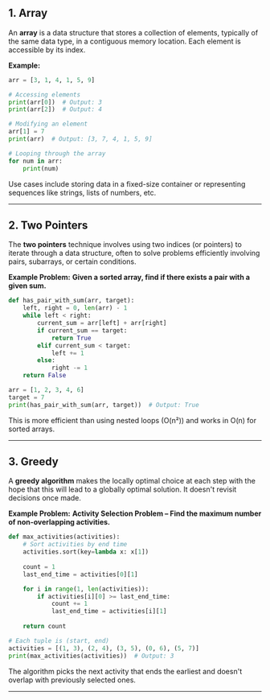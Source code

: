 ## 1. **Array**

An **array** is a data structure that stores a collection of elements, typically of the same data type, in a contiguous memory location. Each element is accessible by its index.

**Example:**

```python
arr = [3, 1, 4, 1, 5, 9]

# Accessing elements
print(arr[0])  # Output: 3
print(arr[2])  # Output: 4

# Modifying an element
arr[1] = 7
print(arr)  # Output: [3, 7, 4, 1, 5, 9]

# Looping through the array
for num in arr:
    print(num)
```

Use cases include storing data in a fixed-size container or representing sequences like strings, lists of numbers, etc.

---

## 2. **Two Pointers**

The **two pointers** technique involves using two indices (or pointers) to iterate through a data structure, often to solve problems efficiently involving pairs, subarrays, or certain conditions.

**Example Problem:**
**Given a sorted array, find if there exists a pair with a given sum.**

```python
def has_pair_with_sum(arr, target):
    left, right = 0, len(arr) - 1
    while left < right:
        current_sum = arr[left] + arr[right]
        if current_sum == target:
            return True
        elif current_sum < target:
            left += 1
        else:
            right -= 1
    return False

arr = [1, 2, 3, 4, 6]
target = 7
print(has_pair_with_sum(arr, target))  # Output: True
```

This is more efficient than using nested loops (O(n²)) and works in O(n) for sorted arrays.

---

## 3. **Greedy**

A **greedy algorithm** makes the locally optimal choice at each step with the hope that this will lead to a globally optimal solution. It doesn't revisit decisions once made.

**Example Problem:**
**Activity Selection Problem – Find the maximum number of non-overlapping activities.**

```python
def max_activities(activities):
    # Sort activities by end time
    activities.sort(key=lambda x: x[1])
    
    count = 1
    last_end_time = activities[0][1]

    for i in range(1, len(activities)):
        if activities[i][0] >= last_end_time:
            count += 1
            last_end_time = activities[i][1]
    
    return count

# Each tuple is (start, end)
activities = [(1, 3), (2, 4), (3, 5), (0, 6), (5, 7)]
print(max_activities(activities))  # Output: 3
```

The algorithm picks the next activity that ends the earliest and doesn't overlap with previously selected ones.

---
